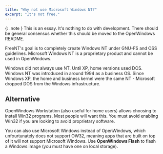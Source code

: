 ```yaml
---
title: "Why not use Microsoft Windows NT?"
excerpt: "It's not free."
---
```

{: .note }
This is an essay. It's nothing to do with development. There should be general consensus whether this should be moved to the OpenWindows README.

FreeNT's goal is to completely create Windows NT under GNU-FS and OSS guidelines.
Microsoft Windows NT is a proprietary product and cannot be used in OpenWindows.

Windows did not always use NT. Until XP, home versions used DOS.
Windows NT was introduced in around 1994 as a business OS. Since Windows XP, the home and business kernel
were the same NT - Microsoft dropped DOS from the Windows infrastructure.

## Alternative

OpenWindows Workstation (also useful for home users) allows choosing to install Win32 programs.
Most people will want this. You must avoid enabling Win32 if you are looking to avoid proprietary
software.

You can also use Microsoft Windows instead of OpenWindows, which unfourtunately does not support OW32,
meaning apps that are built on top of it will not support Microsoft Windows. Use **OpenWindows Flash**
to flash a Windows image (you must have one on local storage).
